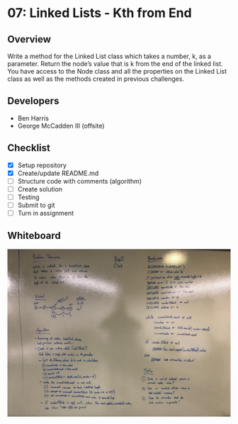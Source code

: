 # 07: Linked Lists - Kth from End
## Overview
Write a method for the Linked List class which takes a number, k, as a parameter. Return the node’s value that is k from the end of the linked list. You have access to the Node class and all the properties on the Linked List class as well as the methods created in previous challenges. ​

## Developers
* Ben Harris
* George McCadden III (offsite)

## Checklist
- [x] Setup repository
- [x] Create/update README.md
- [ ] Structure code with comments (algorithm)
- [ ] Create solution
- [ ] Testing
- [ ] Submit to git
- [ ] Turn in assignment

## Whiteboard
![Whiteboard](./images/whiteboard.jpg)